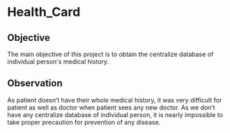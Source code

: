 # Health_Card

## Objective
The main objective of this project is to obtain the centralize database of individual person's medical history.

## Observation
As patient doesn’t have their whole medical history, it was very difficult for patient as well as doctor when patient sees any new doctor.
As we don’t have any centralize database of individual person, it is nearly impossible to take proper precaution for prevention of any disease.
